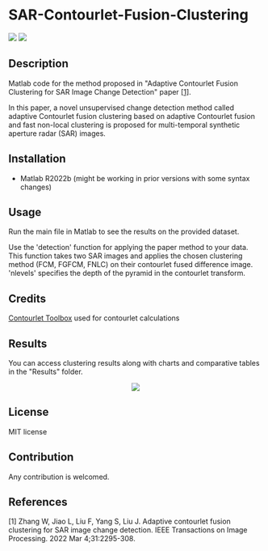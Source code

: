 # SAR-Contourlet-Fusion-Clustering
<div align="left">
<img src="https://img.shields.io/badge/License-MIT-%23437291?logoColor=%236DB33F&color=%236DB33F"/>
<img src="https://img.shields.io/badge/Matlab-R2022b-%23437291?logoColor=%236DB33F&color=%236DB33F"/>
</div>

## Description

Matlab code for the method proposed in "Adaptive Contourlet Fusion Clustering
for SAR Image Change Detection" paper [[1]](#1).

In this paper, a novel unsupervised change detection method called adaptive Contourlet fusion clustering based on adaptive Contourlet fusion and fast non-local clustering is proposed for multi-temporal synthetic aperture radar (SAR) images.

## Installation

- Matlab R2022b (might be working in prior versions with some syntax changes)

## Usage
Run the main file in Matlab to see the results on the provided dataset.

Use the 'detection' function for applying the paper method to your data. This function takes two SAR images and applies the chosen clustering method (FCM, FGFCM, FNLC) on their contourlet fused difference image. 'nlevels' specifies the depth of the pyramid in the contourlet transform.

## Credits

[Contourlet Toolbox](https://github.com/Furoe/Countourlet_Toolbox) used for contourlet calculations

## Results
You can access clustering results along with charts and comparative tables in the "Results" folder.

<p align="center">
  <img src="./results/7.bmp">
</p>

## License
MIT license



## Contribution

Any contribution is welcomed.



## References
<a id="1">[1]</a> 
Zhang W, Jiao L, Liu F, Yang S, Liu J. Adaptive contourlet fusion clustering for SAR image change detection. IEEE Transactions on Image Processing. 2022 Mar 4;31:2295-308.